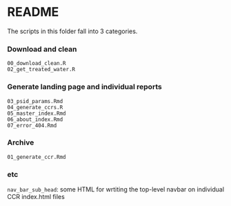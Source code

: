 # README

The scripts in this folder fall into 3 categories.  

### Download and clean

`00_download_clean.R`  
`02_get_treated_water.R`


### Generate landing page and individual reports

`03_psid_params.Rmd`  
`04_generate_ccrs.R`  
`05_master_index.Rmd`  
`06_about_index.Rmd`  
`07_error_404.Rmd`  


### Archive

`01_generate_ccr.Rmd`  


### etc

`nav_bar_sub_head`: some HTML for wrtiting the top-level navbar on individual CCR index.html files  